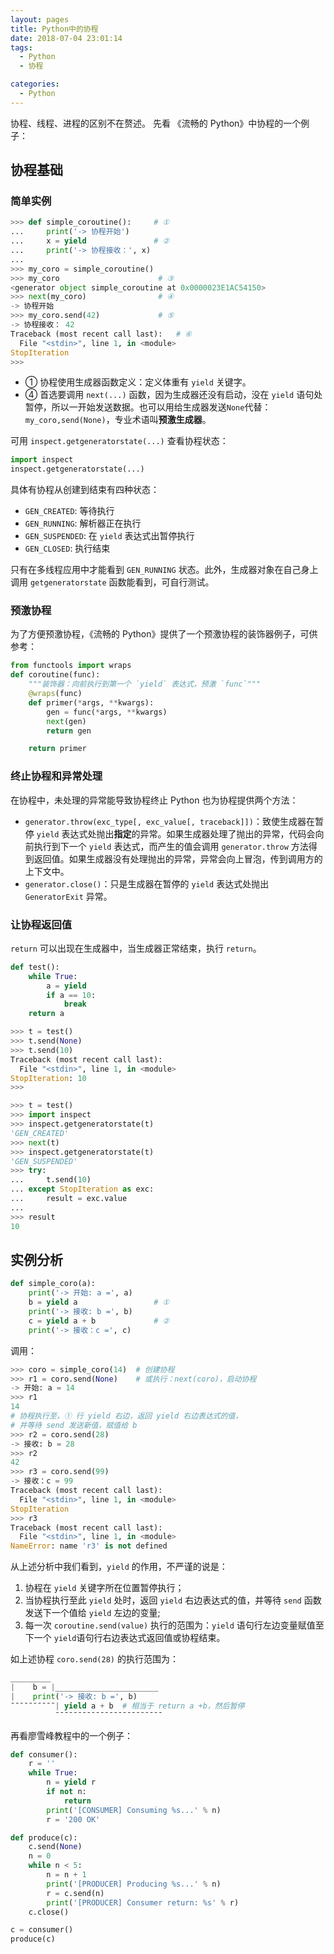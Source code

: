 ```yaml
---
layout: pages
title: Python中的协程
date: 2018-07-04 23:01:14
tags:
  - Python
  - 协程

categories:
  - Python
---
```


协程、线程、进程的区别不在赘述。
先看 《流畅的 Python》中协程的一个例子：

## 协程基础

### 简单实例

```python
>>> def simple_coroutine():     # ①
...     print('-> 协程开始')
...     x = yield               # ②
...     print('-> 协程接收：', x)
...
>>> my_coro = simple_coroutine()
>>> my_coro                      # ③
<generator object simple_coroutine at 0x0000023E1AC54150>
>>> next(my_coro)                # ④
-> 协程开始
>>> my_coro.send(42)             # ⑤
-> 协程接收： 42
Traceback (most recent call last):   # ⑥
  File "<stdin>", line 1, in <module>
StopIteration
>>>
```

- ① 协程使用生成器函数定义：定义体重有 `yield` 关键字。
- ④ 首选要调用 `next(...)` 函数，因为生成器还没有启动，没在 `yield` 语句处暂停，所以一开始发送数据。也可以用给生成器发送`None`代替：`my_coro,send(None)`，专业术语叫**预激生成器**。

可用 `inspect.getgeneratorstate(...)` 查看协程状态：

```python
import inspect
inspect.getgeneratorstate(...)
```

具体有协程从创建到结束有四种状态：

- `GEN_CREATED`: 等待执行
- `GEN_RUNNING`: 解析器正在执行
- `GEN_SUSPENDED`: 在 `yield` 表达式出暂停执行
- `GEN_CLOSED`: 执行结束

只有在多线程应用中才能看到 `GEN_RUNNING` 状态。此外，生成器对象在自己身上调用 `getgeneratorstate` 函数能看到，可自行测试。

<!-- more -->

### 预激协程

为了方便预激协程，《流畅的 Python》提供了一个预激协程的装饰器例子，可供参考：

```python
from functools import wraps
def coroutine(func):
    """装饰器：向前执行到第一个 `yield` 表达式，预激 `func`"""
    @wraps(func)
    def primer(*args, **kwargs):
        gen = func(*args, **kwargs)
        next(gen)
        return gen

    return primer
```

### 终止协程和异常处理

在协程中，未处理的异常能导致协程终止
Python 也为协程提供两个方法：

- `generator.throw(exc_type[, exc_value[, traceback]])`：致使生成器在暂停 `yield` 表达式处抛出**指定**的异常。如果生成器处理了抛出的异常，代码会向前执行到下一个 `yield` 表达式，而产生的值会调用 `generator.throw` 方法得到返回值。如果生成器没有处理抛出的异常，异常会向上冒泡，传到调用方的上下文中。
- `generator.close()`：只是生成器在暂停的 `yield` 表达式处抛出 `GeneratorExit` 异常。

### 让协程返回值

`return` 可以出现在生成器中，当生成器正常结束，执行 `return`。

```python
def test():
    while True:
        a = yield
        if a == 10:
            break
    return a
```

```python
>>> t = test()
>>> t.send(None)
>>> t.send(10)
Traceback (most recent call last):
  File "<stdin>", line 1, in <module>
StopIteration: 10
>>>
```

```python
>>> t = test()
>>> import inspect
>>> inspect.getgeneratorstate(t)
'GEN_CREATED'
>>> next(t)
>>> inspect.getgeneratorstate(t)
'GEN_SUSPENDED'
>>> try:
...     t.send(10)
... except StopIteration as exc:
...     result = exc.value
...
>>> result
10
```

## 实例分析

```python
def simple_coro(a):
    print('-> 开始: a =', a)
    b = yield a                 # ①
    print('-> 接收: b =', b)
    c = yield a + b             # ②
    print('-> 接收：c =', c)
```

调用：

```python
>>> coro = simple_coro(14)  # 创建协程
>>> r1 = coro.send(None)    # 或执行：next(coro)，启动协程
-> 开始: a = 14
>>> r1
14
# 协程执行至，① 行 yield 右边，返回 yield 右边表达式的值，
# 并等待 send 发送新值，赋值给 b
>>> r2 = coro.send(28)
-> 接收: b = 28
>>> r2
42
>>> r3 = coro.send(99)
-> 接收：c = 99
Traceback (most recent call last):
  File "<stdin>", line 1, in <module>
StopIteration
>>> r3
Traceback (most recent call last):
  File "<stdin>", line 1, in <module>
NameError: name 'r3' is not defined
```

从上述分析中我们看到，`yield` 的作用，不严谨的说是：

1.  协程在 `yield` 关键字所在位置暂停执行；
2.  当协程执行至此 `yield` 处时，返回 `yield` 右边表达式的值，并等待 `send` 函数发送下一个值给 `yield` 左边的变量;
3.  每一次 `coroutine.send(value)` 执行的范围为：`yield` 语句行左边变量赋值至下一个 `yield`语句行右边表达式返回值或协程结束。

如上述协程 `coro.send(28)` 的执行范围为：

```python
_________
|    b = |_______________________
|    print('-> 接收: b =', b)  
¯¯¯¯¯¯¯¯¯¯| yield a + b  # 相当于 return a +b，然后暂停
          ¯¯¯¯¯¯¯¯¯¯¯¯¯¯¯¯¯¯¯¯¯¯¯¯
```

再看廖雪峰教程中的一个例子：

```python
def consumer():
    r = ''
    while True:
        n = yield r
        if not n:
            return
        print('[CONSUMER] Consuming %s...' % n)
        r = '200 OK'

def produce(c):
    c.send(None)
    n = 0
    while n < 5:
        n = n + 1
        print('[PRODUCER] Producing %s...' % n)
        r = c.send(n)
        print('[PRODUCER] Consumer return: %s' % r)
    c.close()

c = consumer()
produce(c)
```
